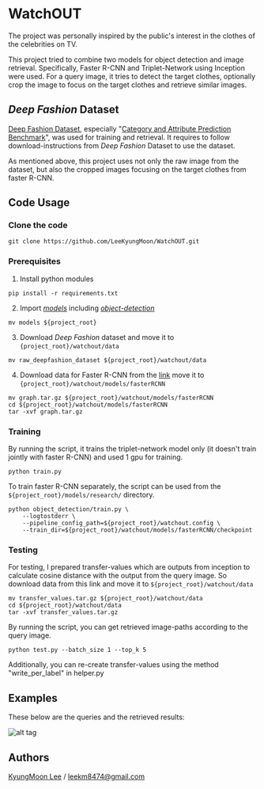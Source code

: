 # WatchOUT

The project was personally inspired by the public's interest in the clothes of the celebrities on TV.

This project tried to combine two models for object detection and image retrieval. Specifically, Faster R-CNN and Triplet-Network using Inception were used.
For a query image, it tries to detect the target clothes, optionally crop the image to focus on the target clothes and retrieve similar images.

## *Deep Fashion* Dataset
[Deep Fashion Dataset](http://mmlab.ie.cuhk.edu.hk/projects/DeepFashion.html), especially "[Category and Attribute Prediction Benchmark](http://mmlab.ie.cuhk.edu.hk/projects/DeepFashion/AttributePrediction.html)", was used for training and retrieval.
It requires to follow download-instructions from *Deep Fashion* Dataset to use the dataset.

As mentioned above, this project uses not only the raw image from the dataset, but also the cropped images focusing on the target clothes from faster R-CNN.

## Code Usage

### Clone the code

```
git clone https://github.com/LeeKyungMoon/WatchOUT.git
```

### Prerequisites

1. Install python modules

```
pip install -r requirements.txt
```

2. Import *[models](https://github.com/tensorflow/models)* including *[object-detection](https://github.com/tensorflow/models/tree/master/research/object_detection)* 

```
mv models ${project_root}
```

3. Download *Deep Fashion* dataset and move it to ```{project_root}/watchout/data```

```
mv raw_deepfashion_dataset ${project_root}/watchout/data
```

4. Download data for Faster R-CNN from the [link](http://leekyungmoon.com) move it to ```{project_root}/watchout/models/fasterRCNN```

```
mv graph.tar.gz ${project_root}/watchout/models/fasterRCNN
cd ${project_root}/watchout/models/fasterRCNN
tar -xvf graph.tar.gz
```

### Training

By running the script, it trains the triplet-network model only (it doesn't train jointly with faster R-CNN) and used 1 gpu for training.

```
python train.py
```

To train faster R-CNN separately, the script can be used from the ```${project_root}/models/research/``` directory.
```
python object_detection/train.py \
    --logtostderr \
    --pipeline_config_path=${project_root}/watchout.config \
    --train_dir=${project_root}/watchout/models/fasterRCNN/checkpoint
```

### Testing

For testing, I prepared transfer-values which are outputs from inception to calculate cosine distance with the output from the query image.
So download data from this link and move it to ```${project_root}/watchout/data```

```
mv transfer_values.tar.gz ${project_root}/watchout/data
cd ${project_root}/watchout/data
tar -xvf transfer_values.tar.gz
```

By running the script, you can get retrieved image-paths according to the query image.

```
python test.py --batch_size 1 --top_k 5 
```

Additionally, you can re-create transfer-values using the method "write_per_label" in helper.py


## Examples

These below are the queries and the retrieved results:

![alt tag](examples.png)


## Authors

[KyungMoon Lee](http://leekyungmoon.com) / leekm8474@gmail.com
